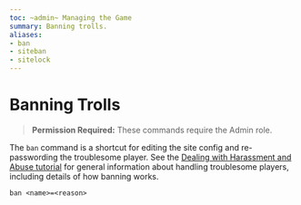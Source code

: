 ```yaml
---
toc: ~admin~ Managing the Game
summary: Banning trolls.
aliases:
- ban
- siteban
- sitelock
---
```


# Banning Trolls

> **Permission Required:** These commands require the Admin role.

The `ban` command is a shortcut for editing the site config and re-passwording the troublesome player. See the [Dealing with Harassment and Abuse tutorial](/help/trouble_tutorial) for general information about handling troublesome players, including details of how banning works.

`ban <name>=<reason>`